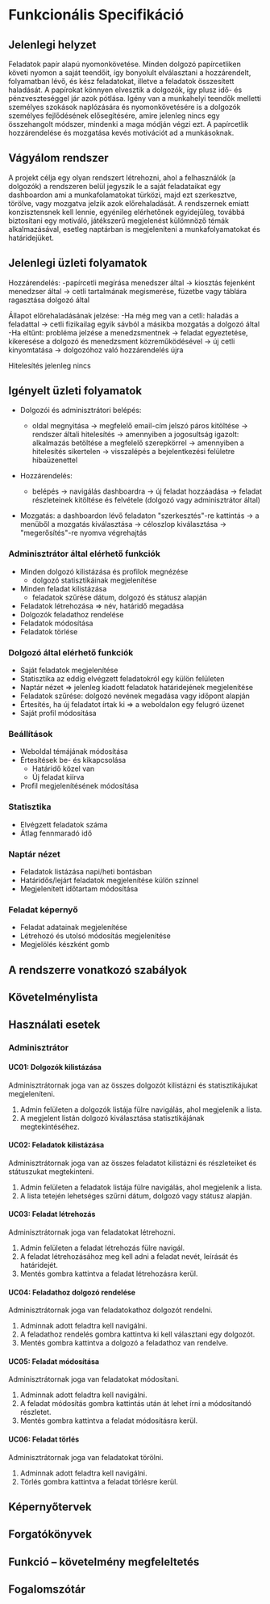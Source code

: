 # Funkcionális Specifikáció


## Jelenlegi helyzet

Feladatok papír alapú nyomonkövetése.
Minden dolgozó papírcetliken követi nyomon a saját teendőit, így bonyolult elválasztani a hozzárendelt, folyamatban lévő, és kész feladatokat, illetve a feladatok összesített haladását.
A papírokat könnyen elvesztik a dolgozók, így plusz idő- és pénzveszteséggel jár azok pótlása.
Igény van a munkahelyi teendők melletti személyes szokások naplózására és nyomonkövetésére is a dolgozók személyes fejlődésének elősegítésére, amire jelenleg nincs egy összehangolt módszer, mindenki a maga módján végzi ezt.
A papírcetlik hozzárendelése és mozgatása kevés motivációt ad a munkásoknak.

## Vágyálom rendszer
A projekt célja egy olyan rendszert létrehozni, ahol a felhasználók (a dolgozók) a rendszeren belül jegyszik le a saját feladataikat egy dashboardon ami a munkafolamatokat türközi, majd ezt szerkesztve, törölve, vagy mozgatva jelzik azok előrehaladását. A rendszernek emiatt konzisztensnek kell lennie, egyénileg elérhetőnek egyidejűleg, továbbá biztosítani egy motiváló, játékszerű megjelenést külömnöző témák alkalmazásával, esetleg naptárban is megjeleníteni a munkafolyamatokat és határidejüket.

## Jelenlegi üzleti folyamatok
Hozzárendelés:
-papírcetli megírása menedszer által -> kiosztás fejenként menedzser által -> cetli tartalmának megismerése, füzetbe vagy táblára ragasztása dolgozó által

Állapot előrehaladásának jelzése:
-Ha még meg van a cetli: haladás a feladattal -> cetli fizikailag egyik sávból a másikba mozgatás a dolgozó által
-Ha eltűnt: probléma jelzése a menedzsmentnek -> feladat egyeztetése, kikeresése a dolgozó és menedzsment közreműködésével -> új cetli kinyomtatása -> dolgozóhoz való hozzárendelés újra 

Hitelesítés jelenleg nincs

## Igényelt üzleti folyamatok
- Dolgozói és adminisztrátori belépés:
    - oldal megnyitása -> megfelelő email-cím jelszó páros kitöltése -> rendszer általi hitelesítés -> amennyiben a jogosultság igazolt: alkalmazás betöltése a megfelelő szerepkörrel
            -> amennyiben a hitelesítés sikertelen -> visszalépés a bejelentkezési felületre hibaüzenettel

- Hozzárendelés:
    - belépés -> navigálás dashboardra -> új feladat hozzáadása -> feladat részleteinek kitöltése és felvétele (dolgozó vagy adminisztrátor által)

- Mozgatás: a dashboardon lévő feladaton "szerkesztés"-re kattintás -> a menüből a mozgatás kiválasztása -> céloszlop kiválasztása -> "megerősítés"-re nyomva végrehajtás


### Adminisztrátor által elérhető funkciók
- Minden dolgozó kilistázása és profilok megnézése
    - dolgozó statisztikáinak megjelenítése
- Minden feladat kilistázása
    - feladatok szűrése dátum, dolgozó és státusz alapján
- Feladatok létrehozása => név, határidő megadása
- Dolgozók feladathoz rendelése
- Feladatok módosítása
- Feladatok törlése

### Dolgozó által elérhető funkciók
- Saját feladatok megjelenítése
- Statisztika az eddig elvégzett feladatokról egy külön felületen
- Naptár nézet => jelenleg kiadott feladatok határidejének megjelenítése
- Feladatok szűrése: dolgozó nevének megadása vagy időpont alapján
- Értesítés, ha új feladatot írtak ki => a weboldalon egy felugró üzenet
- Saját profil módosítása

### Beállítások
- Weboldal témájának módosítása
- Értesítések be- és kikapcsolása
    - Határidő közel van
    - Új feladat kiírva
- Profil megjelenítésének módosítása

### Statisztika
- Elvégzett feladatok száma
- Átlag fennmaradó idő

### Naptár nézet
- Feladatok listázása napi/heti bontásban
- Határidős/lejárt feladatok megjelenítése külön színnel
- Megjelenített időtartam módosítása

### Feladat képernyő
- Feladat adatainak megjelenítése
- Létrehozó és utolsó módosítás megjelenítése
- Megjelölés készként gomb


## A rendszerre vonatkozó szabályok

## Követelménylista
## Használati esetek

### Adminisztrátor

#### UC01: Dolgozók kilistázása
Adminisztrátornak joga van az összes dolgozót kilistázni és statisztikájukat megjeleníteni.

1. Admin felületen a dolgozók listája fülre navigálás, ahol megjelenik a lista.
2. A megjelent listán dolgozó kiválasztása statisztikájának megtekintéséhez.

#### UC02: Feladatok kilistázása
Adminisztrátornak joga van az összes feladatot kilistázni és részleteiket és státuszukat megtekinteni. 

1. Admin felületen a feladatok listája fülre navigálás, ahol megjelenik a lista.
2. A lista tetején lehetséges szűrni dátum, dolgozó vagy státusz alapján.

#### UC03: Feladat létrehozás
Adminisztrátornak joga van feladatokat létrehozni.

1. Admin felületen a feladat létrehozás fülre navigál.
2. A feladat létrehozásához meg kell adni a feladat nevét, leírását és határidejét.
3. Mentés gombra kattintva a feladat létrehozásra kerül.

#### UC04: Feladathoz dolgozó rendelése
Adminisztrátornak joga van feladatokathoz dolgozót rendelni.

1. Adminnak adott feladtra kell navigálni.
2. A feladathoz rendelés gombra kattintva ki kell választani egy dolgozót.
3. Mentés gombra kattintva a dolgozó a feladathoz van rendelve.

#### UC05: Feladat módosítása
Adminisztrátornak joga van feladatokat módosítani.

1. Adminnak adott feladtra kell navigálni.
2. A feladat módosítás gombra kattintás után át lehet írni a módosítandó részletet.
3. Mentés gombra kattintva a feladat módosításra kerül.

#### UC06: Feladat törlés
Adminisztrátornak joga van feladatokat törölni.

1. Adminnak adott feladtra kell navigálni.
2. Törlés gombra kattintva a feladat törlésre kerül.




## Képernyőtervek
## Forgatókönyvek
## Funkció – követelmény megfeleltetés
## Fogalomszótár
